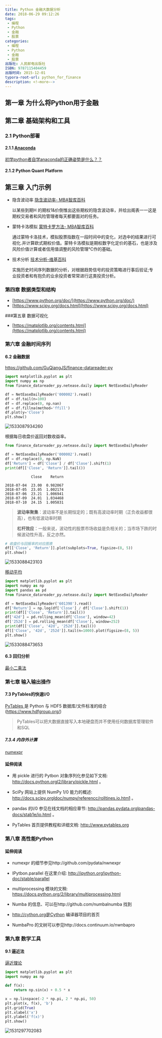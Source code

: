 ```yaml
---
title: Python 金融大数据分析
date: 2018-06-29 09:12:26
tags:
 - 编程
 - Python
 - 金融
 - 股票
categories:
 - 编程
 - Python
 - 金融
 - 股票
出版社: 人民邮电出版社
ISBN: 9787115404459
出版时间: 2015-12-01
typora-root-url: python_for_finance
description: <!—more—->
---
```


## 第一章 为什么将Python用于金融

## 第二章 基础架构和工具

### 2.1 Python部署

#### 2.1.1 [Anaconda](https://anaconda.org/)

[初学python者自学anaconda的正确姿势是什么？？](https://www.zhihu.com/question/58033789)

#### 2.1.2 Python Quant Platform

## 第三章 入门示例

* 隐含波动率 [隐含波动率- MBA智库百科](http://wiki.mbalib.com/wiki/%E9%9A%90%E5%90%AB%E6%B3%A2%E5%8A%A8%E7%8E%87)

  以某些到期H 的期权1&价倒惟出这些期权的隐含波动率，并绘出阁表一一这是期权交易者和风险管理者每天都要面对的任务。

* 蒙特卡洛模拟 [蒙特卡罗方法- MBA智库百科](http://wiki.mbalib.com/wiki/%E8%92%99%E7%89%B9%E5%8D%A1%E7%BD%97%E6%96%B9%E6%B3%95)

  通过蒙特卡洛技术，模拟股票指数在一段时间中的变化，对选中的结果进行可视化.并计算欧式期权价值。蒙特卡洛模拟是期权数字化定价的基石，也是涉及风险价值计算或者信用值调整的风险管理℃作的基础。

* 技术分析 [技术分析-维基百科](https://zh.wikipedia.org/wiki/%E6%8A%80%E6%9C%AF%E5%88%86%E6%9E%90)

  实施历史时间序列数据的分析，对根据趋势信号的投资策略进行事后验证;专业投资者和有抱负的业余投资者常常进行这类投资分析。

### 第四章 数据类型和结构

* [https://www.python.org/doc/](https://www.python.org/doc/)
* [https://www.scipy.org/docs.html](https://www.scipy.org/docs.html)

###第五章 数据可视化

* [https://matplotlib.org/contents.html](https://matplotlib.org/contents.html)

### 第六章 金融时间序列

#### 6.2 金融数据

https://github.com/GuQiangJS/finance-datareader-py

```python
import matplotlib.pyplot as plt
import numpy as np
from finance_datareader_py.netease.daily import NetEaseDailyReader

df = NetEaseDailyReader('000002').read()
df = df.tail(n=100)
df = df.replace(0, np.nan)
df = df.fillna(method='ffill')
df.plot(y='Close')
plt.show()
```

![1533087934260](1533087934260.png)

根据每日收盘价返回对数收益率。

```python
from finance_datareader_py.netease.daily import NetEaseDailyReader

df = NetEaseDailyReader('000002').read()
df = df.replace(0, np.NaN)
df['Return'] = df['Close'] / df['Close'].shift(1)
print(df[['Close', 'Return']].tail())
```

```
            Close    Return
                           
2018-07-04  23.00  0.982067
2018-07-05  23.05  1.002174
2018-07-06  23.21  1.006941
2018-07-09  24.01  1.034468
2018-07-10  24.15  1.005831
```

> **波动率聚集**：波动率不是长期恒定的；既有高波动率时期（正负收益都很高），也有低波动率时期
>
> **杠杆效应**：一般来说，波动性的股票市场收益是负相关的；当市场下跌的时候波动性升高，反之亦然。

```python
# 收盘价与回报率的对应图表
df[['Close', 'Return']].plot(subplots=True, figsize=(8, 5))
plt.show()
```

![1533088423103](1533088423103.png)

[移动平均](https://zh.wikipedia.org/wiki/%E7%A7%BB%E5%8B%95%E5%B9%B3%E5%9D%87)

```python
import matplotlib.pyplot as plt
import numpy as np
import pandas as pd
from finance_datareader_py.netease.daily import NetEaseDailyReader

df = NetEaseDailyReader('601398').read()
df['Return'] = np.log(df['Close'] / df['Close'].shift(1))
print(df[['Close', 'Return']].tail())
df['42d'] = pd.rolling_mean(df['Close'], window=42)
df['252d'] = pd.rolling_mean(df['Close'], window=252)
print(df[['Close', '42d', '252d']].tail())
df[['Close', '42d', '252d']].tail(n=1000).plot(figsize=(8, 5))
plt.show()
```

![1533088473653](1533088473653.png)

#### 6.3 回归分析

[最小二乘法](https://zh.wikipedia.org/wiki/%E6%9C%80%E5%B0%8F%E4%BA%8C%E4%B9%98%E6%B3%95)

### 第七章 输入输出操作

#### 7.3 PyTables的快速I/O

[PyTables ](https://www.pytables.org/index.html)是 Python 与 HDF5 数据库/文件标准的结合(https://www.hdfgroup.org/)

> PyTables可以把大数据直接写入本地硬盘而并不使用任何数据库管理软件和SQL 

##### 7.3.4 内存外计算

[numexpr](https://github.com/pydata/numexpr)

#### 延伸阅读

* 用 pickle 进行的 Pytbon 对象序列化参见如下文梢: http://docs.python.orgl2/library/pickle.html 。

* SciPy 网站上提供 NumPy 1/0 能力的概述: http://docs.scipy.orgldoc/numpy/referencc/rolltines.io.htm1 。
* pandas 的I/0 参见在线文档的相应章节: http://pandas.pydata.orglpandas-docs/stab1e/io.html 。
* PyTables 首页提供教程和详细文梢: http://www.pytables.org

### 第八章 高性能Python

#### 延伸阅读

* numexpr 的细节参见http://github.com/pydata/nwnexpr
* IPytbon.parallel 在这里介绍: http://ipython.org!ipython-doc/stable/parallel
* multiprocessing 模块的文稍: https://docs.python.org/2/library/multiprocessing.html

* Numba 的信息、可以在http://github.com/numbalnumba 找到
* http://cython.org是Cython 编译器项目的首页
* NumbaPro 的文树可以参见http://docs.continuum.io/nwnbapro

### 第九章 数学工具

#### 9.1 逼近法

[逼近理论](https://zh.wikipedia.org/wiki/%E9%80%BC%E8%BF%91%E7%90%86%E8%AE%BA) 

```python
import matplotlib.pyplot as plt
import numpy as np

def f(x):
    return np.sin(x) + 0.5 * x

x = np.linspace(-2 * np.pi, 2 * np.pi, 50)
plt.plot(x, f(x), 'b')
plt.grid(True)
plt.xlabel('x')
plt.ylabel('f(x)')
plt.show()
```

![1531297702083](1533088496598.png)

